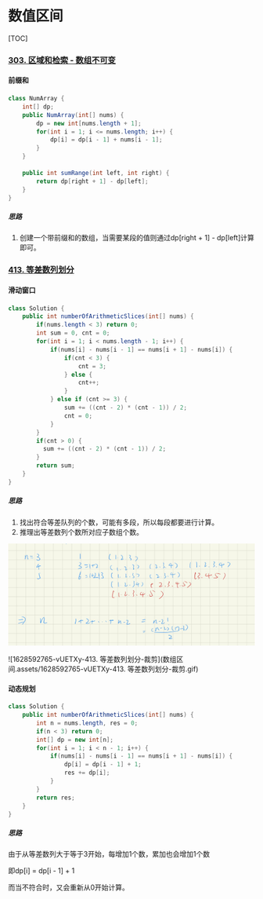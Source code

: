 # 数值区间

[TOC]

### [303. 区域和检索 - 数组不可变](https://leetcode-cn.com/problems/range-sum-query-immutable/)

#### 前缀和

```java
class NumArray {
    int[] dp;
    public NumArray(int[] nums) {
        dp = new int[nums.length + 1];
        for(int i = 1; i <= nums.length; i++) {
            dp[i] = dp[i - 1] + nums[i - 1];
        }
    }
    
    public int sumRange(int left, int right) {
        return dp[right + 1] - dp[left];
    }
}
```

##### 思路

1. 创建一个带前缀和的数组，当需要某段的值则通过dp[right + 1] - dp[left]计算即可。

### [413. 等差数列划分](https://leetcode-cn.com/problems/arithmetic-slices/)

#### 滑动窗口

```java
class Solution {
    public int numberOfArithmeticSlices(int[] nums) {
        if(nums.length < 3) return 0;
        int sum = 0, cnt = 0; 
        for(int i = 1; i < nums.length - 1; i++) {
            if(nums[i] - nums[i - 1] == nums[i + 1] - nums[i]) {
                if(cnt < 3) {
                    cnt = 3;
                } else {
                    cnt++;
                }
            } else if (cnt >= 3) {
                sum += ((cnt - 2) * (cnt - 1)) / 2;
                cnt = 0;
            }
        }
        if(cnt > 0) {
          sum += ((cnt - 2) * (cnt - 1)) / 2;  
        }
        return sum;
    }
}
```

##### 思路

1. 找出符合等差队列的个数，可能有多段，所以每段都要进行计算。
2. 推理出等差数列个数所对应子数组个数。

![image-20211129201355983](数组区间.assets/image-20211129201355983.png)

![1628592765-vUETXy-413. 等差数列划分-裁剪](数组区间.assets/1628592765-vUETXy-413. 等差数列划分-裁剪.gif)

#### 动态规划

```java
class Solution {
    public int numberOfArithmeticSlices(int[] nums) {
        int n = nums.length, res = 0;
        if(n < 3) return 0;
        int[] dp = new int[n];
        for(int i = 1; i < n - 1; i++) {
            if(nums[i] - nums[i - 1] == nums[i + 1] - nums[i]) {
                dp[i] = dp[i - 1] + 1;
                res += dp[i];
            }
        }
        return res;
    }
}
```

##### 思路

由于从等差数列大于等于3开始，每增加1个数，累加也会增加1个数

即dp[i] = dp[i - 1] + 1

而当不符合时，又会重新从0开始计算。

